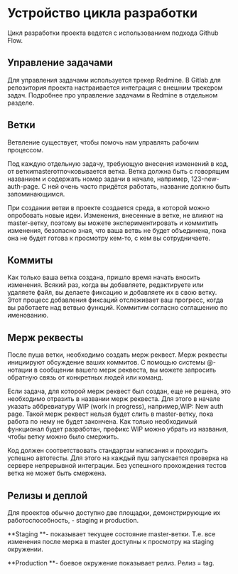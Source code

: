 # Устройство цикла разработки

Цикл разработки проекта ведется с использованием подхода Github Flow.

## Управление задачами

Для управления задачами используется трекер Redmine. В Gitlab для репозитория проекта настраивается интеграция с внешним трекером задач. Подробнее про управление задачами в Redmine в отдельном разделе.

## Ветки

Ветвление существует, чтобы помочь нам управлять рабочим процессом.

Под каждую отдельную задачу, требующую внесения изменений в код, от веткиmasterотпочковывается ветка. Ветка должна быть с говорящим названием и содержать номер задачи в начале, например, 123-new-auth-page. С ней очень часто придётся работать, название должно быть запоминающимся.

При создании ветви в проекте создается среда, в которой можно опробовать новые идеи. Изменения, внесенные в ветке, не влияют на master-ветку, поэтому вы можете экспериментировать и коммитить изменения, безопасно зная, что ваша ветвь не будет объединена, пока она не будет готова к просмотру кем-то, с кем вы сотрудничаете.

## Коммиты

Как только ваша ветка создана, пришло время начать вносить изменения. Всякий раз, когда вы добавляете, редактируете или удаляете файл, вы делаете фиксацию и добавляете их в свою ветку. Этот процесс добавления фиксаций отслеживает ваш прогресс, когда вы работаете над ветвью функций. Коммитим согласно соглашению по именованию.

## Мерж реквесты

После пуша ветки, необходимо создать мерж реквест. Мерж реквесты инициируют обсуждение ваших коммитов. С помощью системы @-нотации в сообщении вашего мерж реквеста, вы можете запросить обратную связь от конкретных людей или команд.

Если задача, для которой мерж реквест был создан, еще не решена, это необходимо отразить в названии мерж реквеста. Для этого в начале указать аббревиатуру WIP \(work in progress\), например,WIP: New auth page. Такой мерж реквест нельзя будет слить в master-ветку, пока работа по нему не будет закончена. Как только необходимый функционал будет разработан, префикс WIP можно убрать из названия, чтобы ветку можно было смержить.

Код должен соответствовать стандартам написания и проходить успешно автотесты. Для этого на каждый пуш запускается проверка на сервере непрерывной интеграции. Без успешного прохождения тестов ветка не может быть смержена.

## Релизы и деплой

Для проектов обычно доступно две площадки, демонстрирующие их работоспособность, - staging и production.

**Staging **- показывает текущее состояние master-ветки. Т.е. все изменения после мержа в master доступны к просмотру на staging окружении.

**Production **- боевое окружение показывает релиз. Релиз = tag.

